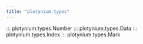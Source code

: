 ```yaml
---
title: "plotynium.types"
---
```


::: plotynium.types.Number
::: plotynium.types.Data
::: plotynium.types.Index
::: plotynium.types.Mark
